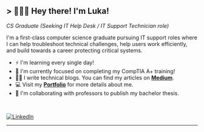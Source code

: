 <!--

![banner]

-->

## > 🧑🏻‍💻 Hey there! I'm Luka!

*CS Graduate (Seeking IT Help Desk / IT Support Technician role)*

I'm a first-class computer science graduate pursuing IT support roles where I can help troubleshoot technical challenges, help users work efficiently, and build towards a career protecting critical systems.

- ⚡ I'm learning every single day!
- 🧠 I'm currently focused on completing my CompTIA A+ training!
- ✍🏻 I write technical blogs. You can find my articles on <a href="https://lukababetzki.medium.com/">**Medium**</a>.
- 💻 Visit my <a href="https://github.com/Luka-Babetzki/Luka-Cybersecurity-Portfolio">**Portfolio**</a> for more details about me.
- 📰 I'm collaborating with professors to publish my bachelor thesis.

<br>

[![LinkedIn](https://img.shields.io/badge/-LinkedIn-0077B5?style=for-the-badge&logo=linkedin&logoColor=white)](https://linkedin.com/in/luka-babetzki)

---
